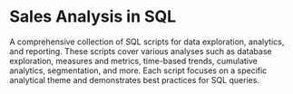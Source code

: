 # Sales Analysis in SQL
A comprehensive collection of SQL scripts for data exploration, analytics, and reporting. These scripts cover various analyses such as database exploration, measures and metrics, time-based trends, cumulative analytics, segmentation, and more. Each script focuses on a specific analytical theme and demonstrates best practices for SQL queries.
